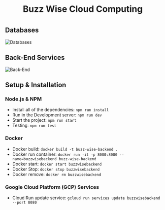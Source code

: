 <h1 align="center">Buzz Wise Cloud Computing<h1>

<h2>Databases</h2>

![Databases](https://github.com/BuzzWiseTeam/BuzzWiseCloudComputing/blob/main/public/images/Database.png)

<h2>Back-End Services</h2>

![Back-End](https://github.com/BuzzWiseTeam/BuzzWiseCloudComputing/blob/main/public/images/Back-End.png)

<h2>Setup & Installation</h2>

<h3>Node.js & NPM</h3>

- Install all of the dependencies: `npm run install`
- Run in the Development server: `npm run dev`
- Start the project: `npm run start`
- Testing: `npm run test`

<h3>Docker</h3>

- Docker build: `docker build -t buzz-wise-backend .`
- Docker run container: `docker run -it -p 8080:8080 --name=buzzwisebackend buzz-wise-backend`
- Docker start: `docker start buzzwisebackend`
- Docker Stop: `docker stop buzzwisebackend`
- Docker remove: `docker rm buzzwisebackend`

<h3>Google Cloud Platform (GCP) Services</h3>

- Cloud Run update service: `gcloud run services update buzzwisebackend --port 8080`
